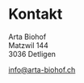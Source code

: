 # Kontakt

Arta Biohof  
Matzwil 144  
3036 Detligen  

[info@arta-biohof.ch](mailto:info@arta-biohof.ch) 
